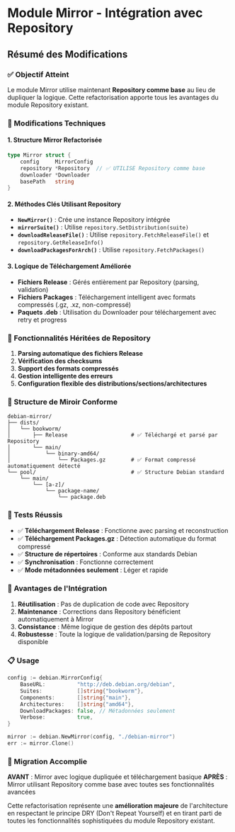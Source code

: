 # Module Mirror - Intégration avec Repository

## Résumé des Modifications

### ✅ Objectif Atteint
Le module Mirror utilise maintenant **Repository comme base** au lieu de dupliquer la logique. Cette refactorisation apporte tous les avantages du module Repository existant.

### 🔧 Modifications Techniques

#### 1. Structure Mirror Refactorisée
```go
type Mirror struct {
    config     MirrorConfig
    repository *Repository  // ✅ UTILISE Repository comme base
    downloader *Downloader
    basePath   string
}
```

#### 2. Méthodes Clés Utilisant Repository
- **`NewMirror()`** : Crée une instance Repository intégrée
- **`mirrorSuite()`** : Utilise `repository.SetDistribution(suite)`
- **`downloadReleaseFile()`** : Utilise `repository.FetchReleaseFile()` et `repository.GetReleaseInfo()`
- **`downloadPackagesForArch()`** : Utilise `repository.FetchPackages()`

#### 3. Logique de Téléchargement Améliorée
- **Fichiers Release** : Gérés entièrement par Repository (parsing, validation)
- **Fichiers Packages** : Téléchargement intelligent avec formats compressés (.gz, .xz, non-compressé)
- **Paquets .deb** : Utilisation du Downloader pour téléchargement avec retry et progress

### 🚀 Fonctionnalités Héritées de Repository
1. **Parsing automatique des fichiers Release**
2. **Vérification des checksums**
3. **Support des formats compressés**
4. **Gestion intelligente des erreurs**
5. **Configuration flexible des distributions/sections/architectures**

### 📁 Structure de Miroir Conforme
```
debian-mirror/
├── dists/
│   └── bookworm/
│       ├── Release                    # ✅ Téléchargé et parsé par Repository
│       └── main/
│           └── binary-amd64/
│               └── Packages.gz        # ✅ Format compressé automatiquement détecté
└── pool/                              # ✅ Structure Debian standard
    └── main/
        └── [a-z]/
            └── package-name/
                └── package.deb
```

### 🧪 Tests Réussis
- ✅ **Téléchargement Release** : Fonctionne avec parsing et reconstruction
- ✅ **Téléchargement Packages.gz** : Détection automatique du format compressé
- ✅ **Structure de répertoires** : Conforme aux standards Debian
- ✅ **Synchronisation** : Fonctionne correctement
- ✅ **Mode métadonnées seulement** : Léger et rapide

### 🎯 Avantages de l'Intégration
1. **Réutilisation** : Pas de duplication de code avec Repository
2. **Maintenance** : Corrections dans Repository bénéficient automatiquement à Mirror
3. **Consistance** : Même logique de gestion des dépôts partout
4. **Robustesse** : Toute la logique de validation/parsing de Repository disponible

### 📋 Usage
```go
config := debian.MirrorConfig{
    BaseURL:          "http://deb.debian.org/debian",
    Suites:           []string{"bookworm"},
    Components:       []string{"main"},
    Architectures:    []string{"amd64"},
    DownloadPackages: false, // Métadonnées seulement
    Verbose:          true,
}

mirror := debian.NewMirror(config, "./debian-mirror")
err := mirror.Clone()
```

### 🔄 Migration Accomplie
**AVANT** : Mirror avec logique dupliquée et téléchargement basique
**APRÈS** : Mirror utilisant Repository comme base avec toutes ses fonctionnalités avancées

Cette refactorisation représente une **amélioration majeure** de l'architecture en respectant le principe DRY (Don't Repeat Yourself) et en tirant parti de toutes les fonctionnalités sophistiquées du module Repository existant.
